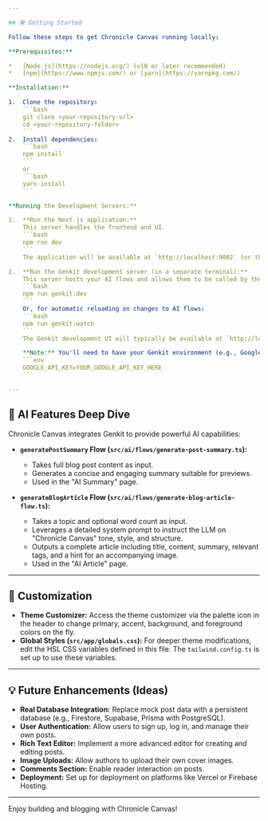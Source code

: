 ```yaml
---

## 🛠️ Getting Started

Follow these steps to get Chronicle Canvas running locally:

**Prerequisites:**

*   [Node.js](https://nodejs.org/) (v18 or later recommended)
*   [npm](https://www.npmjs.com/) or [yarn](https://yarnpkg.com/)

**Installation:**

1.  Clone the repository:
    ```bash
    git clone <your-repository-url>
    cd <your-repository-folder>
    ```
2.  Install dependencies:
    ```bash
    npm install
    ```
    or
    ```bash
    yarn install
    ```

**Running the Development Servers:**

1.  **Run the Next.js application:**
    This server handles the frontend and UI.
    ```bash
    npm run dev
    ```
    The application will be available at `http://localhost:9002` (or the port specified in your `package.json`).

2.  **Run the Genkit development server (in a separate terminal):**
    This server hosts your AI flows and allows them to be called by the Next.js app.
    ```bash
    npm run genkit:dev
    ```
    Or, for automatic reloading on changes to AI flows:
    ```bash
    npm run genkit:watch
    ```
    The Genkit development UI will typically be available at `http://localhost:4000`.

    **Note:** You'll need to have your Genkit environment (e.g., Google AI API key in `.env`) set up for the AI features to work. Create a `.env` file in the root of the project if it doesn't exist:
    ```env
    GOOGLE_API_KEY=YOUR_GOOGLE_API_KEY_HERE
    ```

---
```


## 🧠 AI Features Deep Dive

Chronicle Canvas integrates Genkit to provide powerful AI capabilities:

*   **`generatePostSummary` Flow (`src/ai/flows/generate-post-summary.ts`):**
    *   Takes full blog post content as input.
    *   Generates a concise and engaging summary suitable for previews.
    *   Used in the "AI Summary" page.

*   **`generateBlogArticle` Flow (`src/ai/flows/generate-blog-article-flow.ts`):**
    *   Takes a topic and optional word count as input.
    *   Leverages a detailed system prompt to instruct the LLM on "Chronicle Canvas" tone, style, and structure.
    *   Outputs a complete article including title, content, summary, relevant tags, and a hint for an accompanying image.
    *   Used in the "AI Article" page.

---

## 🎨 Customization

*   **Theme Customizer:** Access the theme customizer via the palette icon in the header to change primary, accent, background, and foreground colors on the fly.
*   **Global Styles (`src/app/globals.css`):** For deeper theme modifications, edit the HSL CSS variables defined in this file. The `tailwind.config.ts` is set up to use these variables.

---

## 💡 Future Enhancements (Ideas)

*   **Real Database Integration:** Replace mock post data with a persistent database (e.g., Firestore, Supabase, Prisma with PostgreSQL).
*   **User Authentication:** Allow users to sign up, log in, and manage their own posts.
*   **Rich Text Editor:** Implement a more advanced editor for creating and editing posts.
*   **Image Uploads:** Allow authors to upload their own cover images.
*   **Comments Section:** Enable reader interaction on posts.
*   **Deployment:** Set up for deployment on platforms like Vercel or Firebase Hosting.

---

Enjoy building and blogging with Chronicle Canvas!
